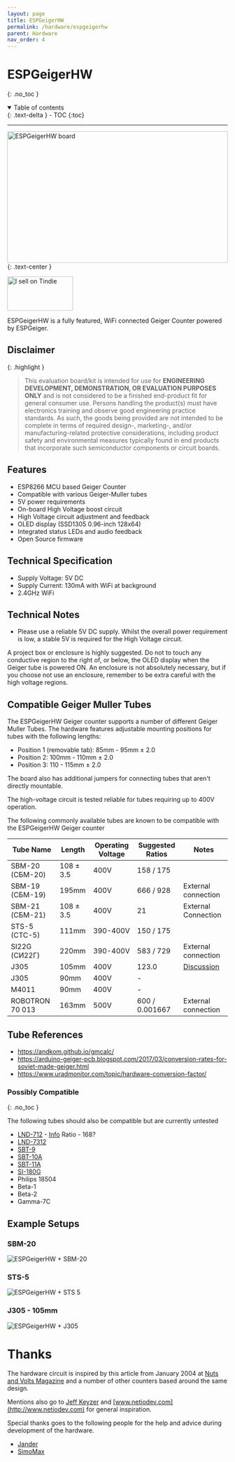 ```yaml
---
layout: page
title: ESPGeigerHW
permalink: /hardware/espgeigerhw
parent: Hardware
nav_order: 4
---
```

<style>
#espghwimg {
  width: 100%;
  max-height: 300px;
}
.espghwimg {
  max-height: 300px;
}
</style>
# ESPGeigerHW
{: .no_toc }

<details open markdown="block">
  <summary>
    Table of contents
  </summary>
  {: .text-delta }
- TOC
{:toc}
</details>

---

<img id="espghwimg" src="../img/ESPGeiger-HW-v4.svg" alt="ESPGeigerHW board">
{: .text-center }

<a href="https://www.tindie.com/stores/espgeiger/?ref=offsite_badges&utm_source=sellers_paulstead&utm_medium=badges&utm_campaign=badge_medium"><img src="https://d2ss6ovg47m0r5.cloudfront.net/badges/tindie-mediums.png" alt="I sell on Tindie" width="150" height="78"></a>

ESPGeigerHW is a fully featured, WiFi connected Geiger Counter powered by ESPGeiger.

## Disclaimer

{: .highlight }

>This evaluation board/kit is intended for use for __ENGINEERING DEVELOPMENT, DEMONSTRATION, OR EVALUATION PURPOSES ONLY__ and is not considered to be a finished end-product fit for general consumer use. Persons handling the product(s) must have electronics training and observe good engineering practice standards. As such, the goods being provided are not intended to be complete in terms of required design-, marketing-, and/or manufacturing-related protective considerations, including product safety and environmental measures typically found in end products that incorporate such semiconductor components or circuit boards.

## Features

- ESP8266 MCU based Geiger Counter
- Compatible with various Geiger-Muller tubes
- 5V power requirements
- On-board High Voltage boost circuit
- High Voltage circuit adjustment and feedback
- OLED display (SSD1305 0.96-inch 128x64)
- Integrated status LEDs and audio feedback
- Open Source firmware

## Technical Specification

- Supply Voltage: 5V DC
- Supply Current: 130mA with WiFi at background
- 2.4GHz WiFi

## Technical Notes

- Please use a reliable 5V DC supply. Whilst the overall power requirement is low, a stable 5V is required for the High Voltage circuit.

A project box or enclosure is highly suggested. Do not to touch any conductive region to the right of, or below, the OLED display when the Geiger tube is powered ON. An enclosure is not absolutely necessary, but if you choose not use an enclosure, remember to be extra careful with the high voltage regions.

## Compatible Geiger Muller Tubes

The ESPGeigerHW Geiger counter supports a number of different Geiger Muller Tubes. The hardware features adjustable mounting positions for tubes with the following lengths:

- Position 1 (removable tab): 85mm - 95mm ± 2.0
- Position 2: 100mm - 110mm ± 2.0
- Position 3: 110 - 115mm ± 2.0

The board also has additional jumpers for connecting tubes that aren't directly mountable.

The high-voltage circuit is tested reliable for tubes requiring up to 400V operation.

The following commonly available tubes are known to be compatible with the ESPGeigerHW Geiger counter

| Tube Name | Length | Operating Voltage | Suggested Ratios | Notes |
|---|---|---|---|---|
SBM-20 (СБМ-20) | 108 ± 3.5 | 400V | 158 / 175 | 
SBM-19 (СБМ-19) | 195mm | 400V | 666 / 928 | External connection
SBM-21 (СБМ-21) | 108 ± 3.5 | 400V | 21 | External Connection
STS-5 (CTC-5) | 111mm | 390-400V | 150 / 175 | 
SI22G (СИ22Г) | 220mm | 390-400V | 583 / 729 | External connection
J305 | 105mm | 400V | 123.0 | [Discussion](https://iot-devices.com.ua/en/geiger-tube-j305-how-to-calculate-the-conversion-factor-of-cpm-technical-note-en)
J305 | 90mm | 400V | - | 
M4011 | 90mm | 400V | - | 
ROBOTRON 70 013 | 163mm | 500V | 600 / 0.001667 | External connection

## Tube References

- https://andkom.github.io/gmcalc/
- https://arduino-geiger-pcb.blogspot.com/2017/03/conversion-rates-for-soviet-made-geiger.html
- https://www.uradmonitor.com/topic/hardware-conversion-factor/

### Possibly Compatible
{: .no_toc }

The following tubes should also be compatible but are currently untested

- [LND-712](https://www.lndinc.com/products/geiger-mueller-tubes/712/) - [Info](https://www.pocketmagic.net/tube-lnd-712-end-window-alpha-beta-gamma-detector/) Ratio - 168?
- [LND-7312](https://www.lndinc.com/products/geiger-mueller-tubes/7312/)
- [SBT-9](https://www.pocketmagic.net/tube-sbt-9-end-window-geiger-tube/)
- [SBT-10A](https://www.pocketmagic.net/tube-sbt-10a-c%d0%b1t-10a/)
- [SBT-11A](https://www.gstube.com/data/3006/)
- [SI-180G](https://sites.google.com/site/diygeigercounter/technical/gm-tubes-supported)
- Philips 18504
- Beta-1
- Beta-2
- Gamma-7C

## Example Setups

### SBM-20
<img class="espghwimg" src="../img/ESPGeiger-HW-SMB-20.jpg" alt="ESPGeigerHW + SBM-20">

### STS-5
<img class="espghwimg" src="../img/ESPGeiger-HW-STS-5.jpg" alt="ESPGeigerHW + STS 5">

### J305 - 105mm
<img class="espghwimg" src="../img/ESPGeiger-HW-J305.jpg" alt="ESPGeigerHW + J305">

# Thanks

The hardware circuit is inspired by this article from January 2004 at [Nuts and Volts Magazine](https://www.nutsvolts.com/magazine/article/pocket-geiger-unit) and a number of other counters based around the same design.

Mentions also go to [Jeff Keyzer](https://mightyohm.com/) and [www.netiodev.com](http://www.netiodev.com) for general inspiration.

Special thanks goes to the following people for the help and advice during development of the hardware.

- [Jander](https://r.jander.me.uk/) 
- [SimoMax](https://radmon.org/index.php/forum/profile/344-simomax)
